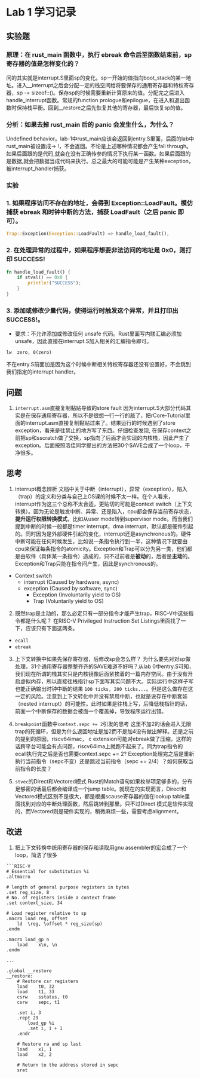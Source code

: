 # Lab 1 学习记录

## 实验题
### 原理：在 rust_main 函数中，执行 ebreak 命令后至函数结束前，sp 寄存器的值是怎样变化的？
问的其实就是interrupt.S里面sp的变化。sp一开始的值指向boot_stack的某一地址。进入__interrupt之后会分配一定的栈空间给将要保存的通用寄存器和特权寄存器，sp -= sizeof::<Context>()。保存sp的时候需要重新计算原来的值。分配完之后进入handle_interrupt函数。常规的function prologue和epilogue，在进入和退出函数时保持栈平衡。回到__restore之后先恢复其他的寄存器，最后恢复sp的值。

### 分析：如果去掉 rust_main 后的 panic 会发生什么，为什么？
Undefined behavior。lab-1中rust_main应该会返回到entry.S里面，后面的lab中rust_main被设置成-> !，不会返回。不论是上述哪种情况都会产生fall through。如果后面跟的是代码,就会在没有正确传参的情况下执行某一函数。如果后面跟的是数据,就会把数据当成代码来执行。总之最大的可能可能是产生某种exception，被interrupt_handler捕获。

### 实验
### 1. 如果程序访问不存在的地址，会得到 Exception::LoadFault。模仿捕获 ebreak 和时钟中断的方法，捕获 LoadFault（之后 panic 即可）。
```Rust
Trap::Exception(Exception::LoadFault) => handle_load_fault(),
```

### 2. 在处理异常的过程中，如果程序想要非法访问的地址是 0x0，则打印 SUCCESS!
```Rust
fn handle_load_fault() {
    if stval() == 0x0 {
        println!("SUCCESS");
    }
}
```

### 3. 添加或修改少量代码，使得运行时触发这个异常，并且打印出 SUCCESS!。
- 要求：不允许添加或修改任何 unsafe 代码。Rust里面写内联汇编必须加unsafe，因此直接在interrupt.S加入相关的汇编指令即可。

```
lw  zero, 0(zero)
```
不在entry.S前面加是因为这个时候中断相关特权寄存器还没有设置好，不会跳到我们指定的interrupt handler。

## 问题
1. `interrupt.asm`直接复制黏贴导致的store fault
因为interrupt.S大部分代码其实是在保存通用寄存器，所以不是很想一行一行的敲了，把rCore-Tutorial里面的interrupt.asm直接复制黏贴过来了。结果运行的时候遇到了store exception，看来是往禁止的地方写了东西。仔细检查发现, 在保存context之前把sp和sscratch做了交换，sp指向了后面才会实现的内核栈，因此产生了exception。后面按照洛佳同学提出的方法把30个SAVE合成了一个loop，干净很多。

## 思考
1. interrupt概念辨析
文档中关于中断（interrupt），异常（exception），陷入（trap）的定义和分类与自己上OS课的时候不太一样。在个人看来，interrupt作为这三个总称不太合适，更贴切的可能是context switch（上下文转换）。因为无论是触发中断、异常、还是陷入，cpu都会保存当前寄存状态，**提升运行权限转换模式**，比如从user mode转到supervisor mode。而当我们提到中断的时候一般都是timer interrupt，dma interrupt，默认都是硬件引起的。同时因为是外部硬件引起的变化，interrupt还是asynchronous的。硬件中断可能在任何时候发生，比如说一条指令执行到一半，这种情况下就要由cpu来保证每条指令的atomicity。Exception和Trap可以分为另一类，他们都是由软件（具体某一条指令）造成的，只不过前者是**被动**的，后者是**主动**的。Exception和Trap只能在指令间产生，因此是synchronous的。
- Context switch
    - interrupt (Caused by hardware, async)
    - exception (Caused by software, sync)
        - Exception (Involuntarily yield to OS)
        - Trap (Voluntarily yield to OS)

2. 既然trap是主动的，那么必定只有一部分指令才能产生trap，RISC-V中这些指令都是什么呢？
在RISC-V Privileged Instruction Set Listings里面找了一下，应该只有下面这两条。
- `ecall`
- `ebreak`

3. 上下文转换中如果先保存寄存器，后修改sp会怎么样？
为什么要先对对sp做处理，31个通用寄存器整整齐齐的SAVE难道不好吗？从lab 0中entry.S可知，我们现在所谓的栈其实只是内核镜像后面紧挨着的一篇内存空间。由于没有开启虚拟内存，所以直接往栈指针sp下面写其实问题不大。实际运行中这样子写也能正确输出时钟中断的结果 `100 ticks, 200 ticks...`。但是这么做存在这一定的风险。注意到上下文转化中并没有禁用中断，也就是说存在中断套娃（nested interrupt）的可能性。此时如果是往栈上写，后降低栈指针的话，前面一个中断保存的数据会被面一个覆盖掉，导致程序运行出错。

4. `breakpoint`函数中`context.sepc += 2`引发的思考
这里不加2的话会进入无限trap的死循环，但是为什么返回地址是加2而不是加4没有做出解释。还是之前的提到的原因，riscv64imac，
c extension可能对ebreak做了压缩。这样的话跨平台可能会有点问题，riscv64ima上就跑不起来了。同为trap指令的ecall执行完之后是否也需要context.sepc += 2? Exception处理完之后是重新执行当前指令（sepc不变）还是跳过当前指令（sepc += 2/4）？如何获取当前指令的长度？

5. `stvec`的Direct和Vectored模式
Rust的Match语句如果枚举项足够多的，分布足够密的话最后都会编译成一个jump table。就现在的实现而言，Direct和Vectored模式区别不是很大，都是根据scause寄存器的值在lookup table里面找到对应的中断处理函数，然后跳转到那里。只不过Direct 模式是软件实现的，而Vectored则是硬件实现的，稍微麻烦一些，需要考虑alignment。

## 改进
1. 把上下文转换中统用寄存器的保存和读取用gnu assembler的宏合成了一个loop，简洁了很多
```
```RISC-V
# Essential for substitution %i
.altmacro

# length of general purpose registers in bytes
.set reg_size, 8
# No. of registers inside a context frame
.set context_size, 34

# Load register relative to sp
.macro load reg, offset
    ld  \reg, \offset * reg_size(sp)
.endm

.macro load_gp n
    load    x\n, \n
.endm

...

.global __restore
__restore:
    # Restore csr registers
    load    t0, 32
    load    t1, 33
    csrw    sstatus, t0
    csrw    sepc, t1

    .set i, 3
    .rept 29
        load_gp %i
        .set i, i + 1
    .endr

    # Restore ra and sp last
    load    x1, 1
    load    x2, 2

    # Return to the address stored in sepc
    sret
```